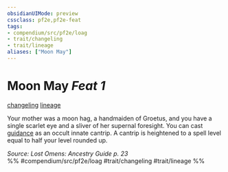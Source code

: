 ```yaml
---
obsidianUIMode: preview
cssclass: pf2e,pf2e-feat
tags:
- compendium/src/pf2e/loag
- trait/changeling
- trait/lineage
aliases: ["Moon May"]
---
```

# Moon May  *Feat 1*  
[changeling](rules/traits/changeling-b1.md "Changeling Ancestry & Heritage Trait")  [lineage](rules/traits/lineage-apg.md "Lineage  Trait")  


Your mother was a moon hag, a handmaiden of Groetus, and you have a single scarlet eye and a sliver of her supernal foresight. You can cast [guidance](compendium/spells/guidance.md) as an occult innate cantrip. A cantrip is heightened to a spell level equal to half your level rounded up.

*Source: Lost Omens: Ancestry Guide p. 23*  
%% #compendium/src/pf2e/loag #trait/changeling #trait/lineage %%